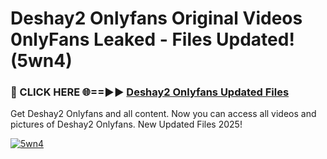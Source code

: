 # Deshay2 Onlyfans Original Videos 0nlyFans Leaked - Files Updated! (5wn4)

<h3>🔴 CLICK HERE 🌐==►► <a href="https://tinyurl.com/2m67pmp6" rel="nofollow">Deshay2 Onlyfans Updated Files</a></h3>

Get Deshay2 Onlyfans and all content. Now you can access all videos and pictures of Deshay2 Onlyfans. New Updated Files 2025!

[![5wn4](https://i.imgur.com/H4QAA4z.gif)](https://tinyurl.com/2m67pmp6)